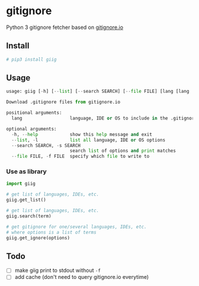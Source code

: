 # gitignore
Python 3 gitignore fetcher based on [gitignore.io](http://gitignore.io)

## Install

```sh
# pip3 install giig
```

## Usage

```python
usage: giig [-h] [--list] [--search SEARCH] [--file FILE] [lang [lang ...]]

Download .gitignore files from gitignore.io

positional arguments:
  lang                  language, IDE or OS to include in the .gitignore file

optional arguments:
  -h, --help            show this help message and exit
  --list, -l            list all language, IDE or OS options
  --search SEARCH, -s SEARCH
                        search list of options and print matches
  --file FILE, -f FILE  specify which file to write to
```

### Use as library

```python
import giig

# get list of languages, IDEs, etc.
giig.get_list()

# get list of languages, IDEs, etc.
giig.search(term)

# get gitignore for one/several languages, IDEs, etc.
# where options is a list of terms
giig.get_ignore(options)
```

## Todo

* [ ] make giig print to stdout without `-f`
* [ ] add cache (don't need to query gitignore.io everytime)
